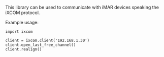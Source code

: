 This library can be used to communicate with iMAR devices speaking the iXCOM protocol.

Example usage:

    import ixcom

    client = ixcom.client('192.168.1.30')
    client.open_last_free_channel()
    client.realign()